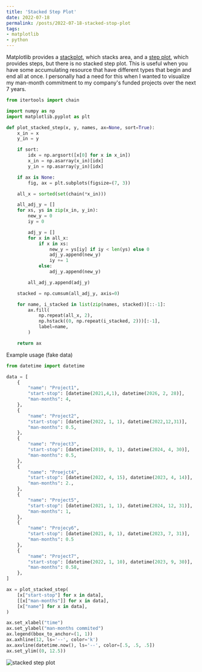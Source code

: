```yaml
---
title: 'Stacked Step Plot'
date: 2022-07-18
permalink: /posts/2022-07-18-stacked-stop-plot
tags:
- matplotlib
- python
---
```


Matplotlib provides a
[stackplot](https://matplotlib.org/stable/api/_as_gen/matplotlib.pyplot.stackplot.html),
which stacks area, and a [step plot](https://matplotlib.org/stable/api/_as_gen/matplotlib.pyplot.step.html),
which provides steps, but there is no stacked step plot. This is useful
when you have some accumulating resource that have different types that
begin and end all at once. I personally had a need for this when I wanted
to visualize my man-month commitment to my company's funded projects over
the next 7 years.

```python
from itertools import chain

import numpy as np
import matplotlib.pyplot as plt

def plot_stacked_step(x, y, names, ax=None, sort=True):
    x_in = x
    y_in = y

    if sort:
        idx = np.argsort([x[0] for x in x_in])
        x_in = np.asarray(x_in)[idx]
        y_in = np.asarray(y_in)[idx]

    if ax is None:
        fig, ax = plt.subplots(figsize=(7, 3))

    all_x = sorted(set(chain(*x_in)))

    all_adj_y = []
    for xs, ys in zip(x_in, y_in):
        new_y = 0
        iy = 0

        adj_y = []
        for x in all_x:
            if x in xs:
                new_y = ys[iy] if iy < len(ys) else 0
                adj_y.append(new_y)
                iy += 1
            else:
                adj_y.append(new_y)

        all_adj_y.append(adj_y)

    stacked = np.cumsum(all_adj_y, axis=0)

    for name, i_stacked in list(zip(names, stacked))[::-1]:
        ax.fill(
            np.repeat(all_x, 2),
            np.hstack((0, np.repeat(i_stacked, 2)))[:-1],
            label=name,
        )

    return ax
```

Example usage (fake data)
```python
from datetime import datetime

data = [
    {
        "name": "Project1",
        "start-stop": [datetime(2021,4,1), datetime(2026, 2, 28)],
        "man-months": 4, 
    },
    {
        "name": "Project2",
        "start-stop": [datetime(2022, 1, 1), datetime(2022,12,31)],
        "man-months": 0.5,
    },
    {
        "name": "Project3",
        "start-stop": [datetime(2019, 8, 1), datetime(2024, 4, 30)],
        "man-months": 0.5,
    },
    {
        "name": "Proejct4",
        "start-stop": [datetime(2022, 4, 15), datetime(2023, 4, 14)],
        "man-months": 2.,
    },
    {
        "name": "Project5",
        "start-stop": [datetime(2021, 1, 1), datetime(2024, 12, 31)],
        "man-months": 1,
    },
    {
        "name": "Projecy6",
        "start-stop": [datetime(2021, 8, 1), datetime(2023, 7, 31)],
        "man-months": 0.5
    },
    {
        "name": "Project7",
        "start-stop": [datetime(2022, 1, 10), datetime(2023, 9, 30)],
        "man-months": 0.58,
    },
]

ax = plot_stacked_step(
    [x["start-stop"] for x in data],
    [[x["man-months"]] for x in data],
    [x["name"] for x in data],
)

ax.set_xlabel("time")
ax.set_ylabel("man-months commited")
ax.legend(bbox_to_anchor=(1, 1))
ax.axhline(12, ls='--', color='k')
ax.axvline(datetime.now(), ls='--', color=[.5, .5, .5])
ax.set_ylim((0, 12.5))
```

![stacked step plot](../../stacked_step_plot.png)